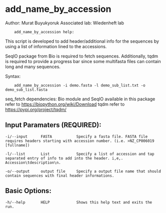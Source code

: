 # add_name_by_accession

Author: Murat Buyukyoruk
      	Associated lab: Wiedenheft lab

        add_name_by_accession help:

This script is developed to add header/additional info for the sequences by using a list of information lined to the accessions. 

SeqIO package from Bio is required to fetch sequences. Additionally, tqdm is required to provide a progress bar since some multifasta files can contain long and many sequences.
        
Syntax:

        add_name_by_accession -i demo.fasta -l demo_sub_list.txt -o demo_sub_list.fasta

seq_fetch dependencies:
	Bio module and SeqIO available in this package      refer to https://biopython.org/wiki/Download
	tqdm                                                refer to https://pypi.org/project/tqdm/
	
Input Paramaters (REQUIRED):
----------------------------
	-i/--input		FASTA			Specify a fasta file. FASTA file requires headers starting with accession number. (i.e. >NZ_CP006019 [fullname])

	-l/--list		List			Specify a list of accession and tap separated entry of info to add into the header. i,e,. Accession\tdescription\n.

	-o/--output		output file	    Specify a output file name that should contain sequences with final header informations.
	
Basic Options:
--------------
	-h/--help		HELP			Shows this help text and exits the run.
